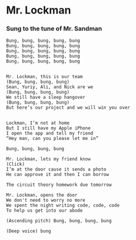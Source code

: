 # Mr. Lockman
### Sung to the tune of Mr. Sandman

    Bung, bung, bung, bung, bung
    Bung, bung, bung, bung, bung
    Bung, bung, bung, bung, bung
    Bung, bung, bung, bung, bung
    Bung, bung, bung, bung, bung


    Mr. Lockman, this is our team
    (Bung, bung, bung, bung)
    Sean, Yuriy, Ali, and Nick are we
    (Bung, bung, bung, bung)
    We still have a sleep hangover
    (Bung, bung, bung, bung)
    But here’s our project and we will win you over


    Lockman, I’m not at home
    But I still have my Apple iPhone
    I open the app and tell my friend
    “Hey man, can you please let me in”

    Bung, bung, bung, bung

    Mr. Lockman, lets my friend know
    (Click)
    I’m at the door cause it sends a photo
    He can approve it and then I can borrow

    The circuit theory homework due tomorrow

    Mr. Lockman, opens the door
    We don't need to worry no more
    We spent the night writing code, code, code
    To help us get into our abode

    (Ascending pitch) Bung, bung, bung, bung

    (Deep voice) bung
